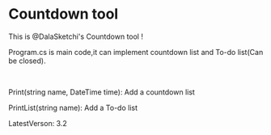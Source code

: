 # Countdown tool
This is @DalaSketchi's Countdown tool !

Program.cs is main code,it can implement countdown list and To-do list(Can be closed).

<br>

Print(string name, DateTime time): Add a countdown list

PrintList(string name): Add a To-do list

LatestVerson: 3.2
